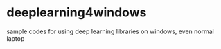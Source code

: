 # deeplearning4windows

sample codes for using deep learning libraries on windows, even normal laptop

